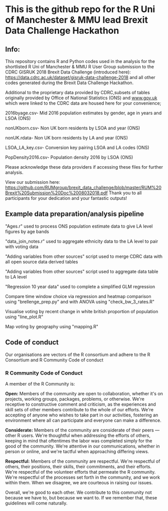 # This is the github repo for the R Uni of Manchester & MMU  lead Brexit Data Challenge Hackathon

## Info:

This repository contains R and Python codes used in the analysis for the shortlisted R Uni of Manchester & MMU R User Group submission to the CDRC GISRUK 2018 Brexit Data Challenge (introduced here): https://data.cdrc.ac.uk/dataset/gisruk-data-challenge-2018 and all other codes generated during the Brexit Data Challenge Hackathon.

Additional to the proprietary data provided by CDRC,subsets of tables originally provided by Office of National Statistics (ONS) and www.gov.uk which were linked to the CDRC data are housed here for your convenience; 

2016byage.csv- Mid 2016 population estimates by gender, age in years and LSOA (ONS)

nonUKborn.csv- Non UK born residents by LSOA and year (ONS)

nonUK.rdata- Non UK born residents by LA and year (ONS)

LSOA_LA_key.csv- Conversion key pairing LSOA and LA codes (ONS)

PopDensity2016.csv- Population density 2016 by LSOA (ONS)

Please acknowledge these data providers if accessing these files for further analysis.

View our submission here: https://github.com/RUMgroup/brexit_data_challenge/blob/master/RUM%20Brexit%20Submission%20Doc%2008032018.pdf
Thank you to all participants for your dedication and your fantastic outputs!

## Example data preparation/analysis pipeline

"Ages.r" used to process ONS population estimate data to give LA level figures by age bands

"data_join_notes.r" used to aggregate ethnicity data to the LA level to pair with voting data

"Adding variables from other sources" script used to merge CDRC data with all open source data derived tables

"Adding variables from other sources" script used to aggregate data table to LA level

"Regression 10 year data" used to complete a simplified GLM regression

Compare time window choice via regression and heatmap comparison using "brellenge_prep.py" and with ANOVA using "check_bw_3_rates.R"

Visualise voting by recent change in white british proportion of population using "line_plot.R"

Map voting by geography using "mapping.R"


## Code of conduct

Our organisations are vectors of the R consortium and adhere to the R Consortium and R Community Code of conduct

### R Community Code of Conduct
A member of the R Community is:

**Open:** Members of the community are open to collaboration, whether it's on projects, working groups, packages, problems, or otherwise. We're receptive to constructive comment and criticism, as the experiences and skill sets of other members contribute to the whole of our efforts. We're accepting of anyone who wishes to take part in our activities, fostering an environment where all can participate and everyone can make a difference.

**Considerate:** Members of the community are considerate of their peers — other R users. We're thoughtful when addressing the efforts of others, keeping in mind that oftentimes the labor was completed simply for the good of the community. We're attentive in our communications, whether in person or online, and we're tactful when approaching differing views.

**Respectful:** Members of the community are respectful. We're respectful of others, their positions, their skills, their commitments, and their efforts. We're respectful of the volunteer efforts that permeate the R community. We're respectful of the processes set forth in the community, and we work within them. When we disagree, we are courteous in raising our issues.

Overall, we're good to each other. We contribute to this community not because we have to, but because we want to. If we remember that, these guidelines will come naturally.
